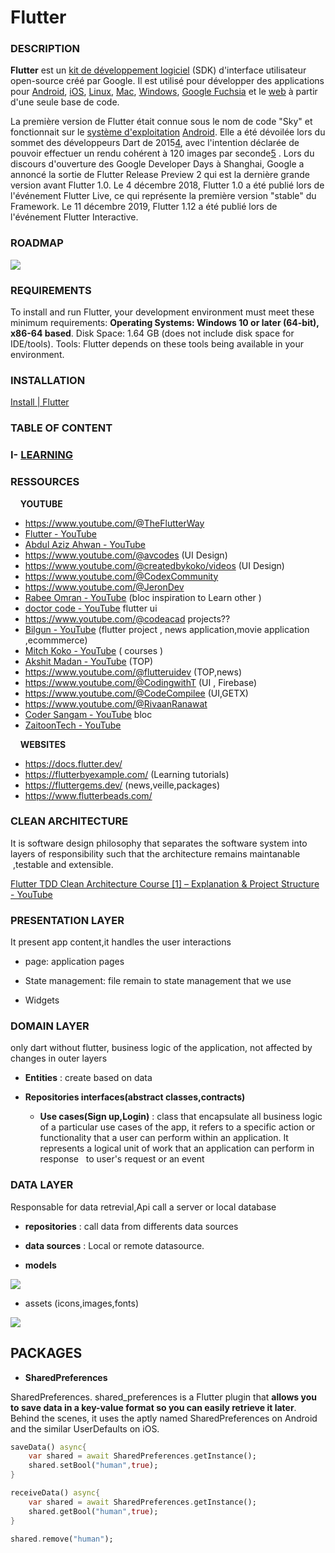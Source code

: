 # Flutter

### DESCRIPTION

**Flutter** est un [kit de développement logiciel](https://fr.wikipedia.org/wiki/Kit_de_d%C3%A9veloppement "Kit de développement") (SDK) d'interface utilisateur open-source créé par Google. Il est utilisé pour développer des applications pour [Android](https://fr.wikipedia.org/wiki/Android "Android"), [iOS](https://fr.wikipedia.org/wiki/IOS "IOS"), [Linux](https://fr.wikipedia.org/wiki/Linux "Linux"), [Mac](https://fr.wikipedia.org/wiki/MacOS "MacOS"), [Windows](https://fr.wikipedia.org/wiki/Microsoft_Windows "Microsoft Windows"), [Google Fuchsia](https://fr.wikipedia.org/wiki/Google_Fuchsia "Google Fuchsia") et le [web](https://fr.wikipedia.org/wiki/World_Wide_Web "World Wide Web") à partir d'une seule base de code.

La première version de Flutter était connue sous le nom de code "Sky" et fonctionnait sur le [système d'exploitation](https://fr.wikipedia.org/wiki/Syst%C3%A8me_d%27exploitation "Système d'exploitation") [Android](https://fr.wikipedia.org/wiki/Android "Android"). Elle a été dévoilée lors du sommet des développeurs Dart de 2015[4](https://fr.wikipedia.org/wiki/Flutter_(logiciel)#cite_note-4), avec l'intention déclarée de pouvoir effectuer un rendu cohérent à 120 images par seconde[5](https://fr.wikipedia.org/wiki/Flutter_(logiciel)#cite_note-5) . Lors du discours d'ouverture des Google Developer Days à Shanghai, Google a annoncé la sortie de Flutter Release Preview 2 qui est la dernière grande version avant Flutter 1.0. Le 4 décembre 2018, Flutter 1.0 a été publié lors de l'événement Flutter Live, ce qui représente la première version "stable" du Framework. Le 11 décembre 2019, Flutter 1.12 a été publié lors de l'événement Flutter Interactive.

### ROADMAP

![](./FlutterRoadmap.png)

### REQUIREMENTS

To install and run Flutter, your development environment must meet these minimum requirements: **Operating Systems: Windows 10 or later (64-bit), x86-64 based**.
 Disk Space: 1.64 GB (does not include disk space for IDE/tools). Tools:
 Flutter depends on these tools being available in your environment.

### INSTALLATION

[Install | Flutter](https://docs.flutter.dev/get-started/install)

### TABLE OF CONTENT

### I- [LEARNING]()

### RESSOURCES

    **YOUTUBE**

- https://www.youtube.com/@TheFlutterWay
- [Flutter - YouTube](https://www.youtube.com/@flutterdev)
- [Abdul Aziz Ahwan - YouTube](https://www.youtube.com/@abdulazizahwan)
- https://www.youtube.com/@avcodes (UI Design)
- https://www.youtube.com/@createdbykoko/videos (UI Design)
- https://www.youtube.com/@CodexCommunity
- https://www.youtube.com/@JeronDev
- [Rabee Omran - YouTube](https://www.youtube.com/@RabeeOmran) (bloc inspiration to Learn other )
- [doctor code - YouTube](https://www.youtube.com/@DoctorCode9/) flutter ui
- https://www.youtube.com/@codeacad projects??
- [Bilgun - YouTube](https://www.youtube.com/@Bilgune) (flutter project , news application,movie application ,ecommmerce)
- [Mitch Koko - YouTube](https://www.youtube.com/@createdbykoko/videos) ( courses )
- [Akshit Madan - YouTube](https://www.youtube.com/@AkshitMadan) (TOP)
- https://www.youtube.com/@flutteruidev (TOP,news)
- https://www.youtube.com/@CodingwithT (UI , Firebase)
- https://www.youtube.com/@CodeCompilee (UI,GETX)  
- https://www.youtube.com/@RivaanRanawat 
- [Coder Sangam - YouTube](https://www.youtube.com/@codersangam) bloc
- [ZaitoonTech - YouTube](https://www.youtube.com/@zaitoontech) 

    **WEBSITES**

- https://docs.flutter.dev/
- https://flutterbyexample.com/ (Learning tutorials)
- https://fluttergems.dev/ (news,veille,packages)
- https://www.flutterbeads.com/

### CLEAN ARCHITECTURE

It is software design philosophy that separates the software system into layers of responsibility  such that the architecture remains maintanable  ,testable and extensible.

[Flutter TDD Clean Architecture Course [1] – Explanation &amp; Project Structure - YouTube](https://www.youtube.com/watch?v=KjE2IDphA_U&list=PLB6lc7nQ1n4iYGE_khpXRdJkJEp9WOech&index=1) 

### PRESENTATION LAYER

It present app content,it handles the user interactions

- page: application pages

- State management: file remain to state management that we use

- Widgets

### DOMAIN LAYER

only dart without flutter, business logic of the application, not affected by changes in outer layers

- **Entities** : create based on data

- **Repositories interfaces(abstract classes,contracts)**
  
  - **Use cases(Sign up,Login)** : class that encapsulate all business logic of a particular use cases of the app, it refers to a specific action or functionality that  a user can perform within an application. It represents a logical unit of work that an application can perform in response   to user's request or an event

### DATA LAYER

Responsable for data retrevial,Api call a server or local database

- **repositories** : call data from differents data sources

- **data sources** : Local or remote datasource.

- **models** 

![](./Screenshot%202023-04-25%20134708.png)

- assets (icons,images,fonts)

![](./Screenshot%202023-04-27%20030942.png)

## PACKAGES

- **SharedPreferences**

SharedPreferences. shared_preferences is a Flutter plugin that **allows you to save data in a key-value format so you can easily retrieve it later**. Behind the scenes, it uses the aptly named SharedPreferences on Android and the similar UserDefaults on iOS.

```dart
saveData() async{
    var shared = await SharedPreferences.getInstance();
    shared.setBool("human",true);
}

receiveData() async{
    var shared = await SharedPreferences.getInstance();
    shared.getBool("human",true);
}

shared.remove("human");
```

